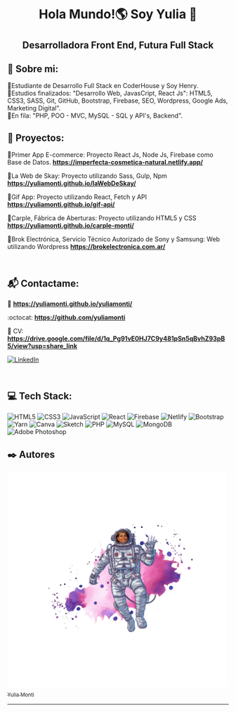 <h1 align="center">Hola Mundo!🌎 Soy Yulia 🌛</h1>
<h2 align="center">Desarrolladora Front End, Futura Full Stack</h2>

## 💫 Sobre mi:
🔸Estudiante de Desarrollo Full Stack en CoderHouse y Soy Henry. <br>
🔸Estudios finalizados: "Desarrollo Web, JavasCript, React Js": HTML5, CSS3, SASS, Git, GitHub, Bootstrap, Firebase, SEO, Wordpress, Google Ads, Marketing Digital".<br>
🔸En fila: "PHP, POO - MVC, MySQL - SQL y API's, Backend".
<br>


## :hatching_chick: Proyectos:


🔸Primer App E-commerce: Proyecto React Js, Node Js, Firebase como Base de Datos. **https://imperfecta-cosmetica-natural.netlify.app/**

🔸La Web de Skay: Proyecto utilizando Sass, Gulp, Npm **https://yuliamonti.github.io/laWebDeSkay/**

🔸Gif App: Proyecto utilizando React, Fetch y API **https://yuliamonti.github.io/gif-api/**

🔸Carple, Fábrica de Aberturas: Proyecto utilizando HTML5 y CSS **https://yuliamonti.github.io/carple-monti/**

🔸Brok Electrónica, Servicio Técnico Autorizado de Sony y Samsung: Web utilizando Wordpress **https://brokelectronica.com.ar/**

<br>

## :mailbox_with_mail: Contactame:


:briefcase: **https://yuliamonti.github.io/yuliamonti/**

:octocat: **https://github.com/yuliamonti**

:open_file_folder: CV: **https://drive.google.com/file/d/1q_Pg91vE0HJ7C9y481pSn5qBvhZ93pB5/view?usp=share_link**

[![LinkedIn](https://img.shields.io/badge/LinkedIn-%230077B5.svg?logo=linkedin&logoColor=white)](https://linkedin.com/in/yuliamonti) 

<br>

## 💻 Tech Stack:

![HTML5](https://img.shields.io/badge/html5-%23E34F26.svg?style=for-the-badge&logo=html5&logoColor=white) 
![CSS3](https://img.shields.io/badge/css3-%231572B6.svg?style=for-the-badge&logo=css3&logoColor=white) 
![JavaScript](https://img.shields.io/badge/javascript-%23323330.svg?style=for-the-badge&logo=javascript&logoColor=%23F7DF1E) 
![React](https://img.shields.io/badge/react-%2320232a.svg?style=for-the-badge&logo=react&logoColor=%2361DAFB) 
![Firebase](https://img.shields.io/badge/firebase-%23039BE5.svg?style=for-the-badge&logo=firebase) 
![Netlify](https://img.shields.io/badge/netlify-%23000000.svg?style=for-the-badge&logo=netlify&logoColor=#00C7B7) 
![Bootstrap](https://img.shields.io/badge/bootstrap-%23563D7C.svg?style=for-the-badge&logo=bootstrap&logoColor=white) 
![Yarn](https://img.shields.io/badge/yarn-%232C8EBB.svg?style=for-the-badge&logo=yarn&logoColor=white) 
![Canva](https://img.shields.io/badge/Canva-%2300C4CC.svg?style=for-the-badge&logo=Canva&logoColor=white) 
![Sketch](https://img.shields.io/badge/Sketch-FFB387?style=for-the-badge&logo=sketch&logoColor=black)
![PHP](https://img.shields.io/badge/php-%23777BB4.svg?style=for-the-badge&logo=php&logoColor=white) 
![MySQL](https://img.shields.io/badge/mysql-%2300f.svg?style=for-the-badge&logo=mysql&logoColor=white) 
![MongoDB](https://img.shields.io/badge/MongoDB-%234ea94b.svg?style=for-the-badge&logo=mongodb&logoColor=white) 
![Adobe Photoshop](https://img.shields.io/badge/adobephotoshop-%2331A8FF.svg?style=for-the-badge&logo=adobephotoshop&logoColor=white) 



## :black_nib: Autores
[<img src="https://github.com/yuliamonti/yuliamonti/blob/main/imagenes/yuAstronauta-abstract-removebg.png" width=500><br><sub>Yulia Monti</sub>](https://github.com/yuliamonti)

---
